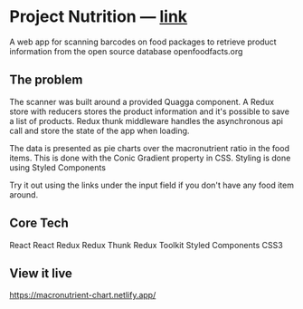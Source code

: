 # Project Nutrition — [link](https://macronutrient-chart.netlify.app/)

A web app for scanning barcodes on food packages to retrieve product information from the open source database openfoodfacts.org

## The problem
The scanner was built around a provided Quagga component. A Redux store with reducers stores the product information and it's possible to save a list of products. Redux thunk middleware handles the asynchronous api call and store the state of the app when loading. 

The data is presented as pie charts over the macronutrient ratio in the food items. This is done with the Conic Gradient property in CSS. Styling is done using Styled Components

Try it out using the links under the input field if you don't have any food item around.

## Core Tech
React
React Redux
Redux Thunk
Redux Toolkit
Styled Components
CSS3


## View it live

https://macronutrient-chart.netlify.app/
